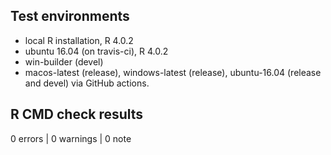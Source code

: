 ## Test environments
* local R installation, R 4.0.2
* ubuntu 16.04 (on travis-ci), R 4.0.2
* win-builder (devel)
* macos-latest (release), windows-latest (release), ubuntu-16.04 (release and devel) via GitHub actions.

## R CMD check results

0 errors | 0 warnings | 0 note
